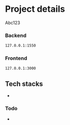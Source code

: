 # Project details

Abc123

### Backend


```sh
127.0.0.1:1550
```


### Frontend



```sh
127.0.0.1:3000
```

## Tech stacks
- 

### Todo 
- 
